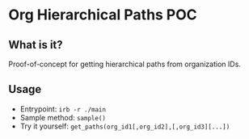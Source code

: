# Org Hierarchical Paths POC

## What is it?

Proof-of-concept for getting hierarchical paths from organization IDs.

## Usage

- Entrypoint: `irb -r ./main`
- Sample method: `sample()`
- Try it yourself: `get_paths(org_id1[,org_id2],[,org_id3][...])`
